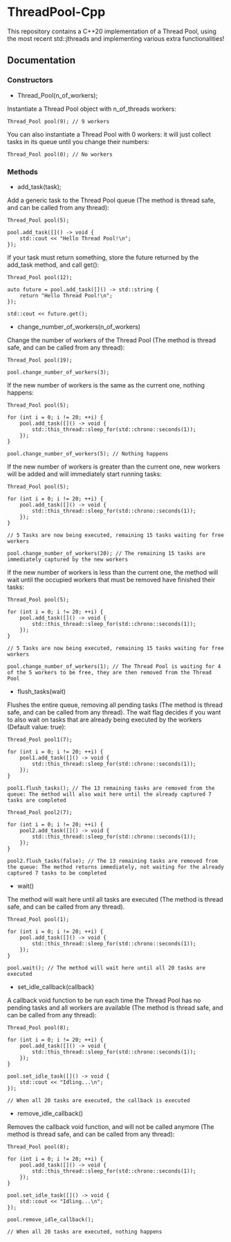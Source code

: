 # ThreadPool-Cpp
This repository contains a C++20 implementation of a Thread Pool, using the most recent std::jthreads and implementing various extra functionalities!

## Documentation

### Constructors

- Thread_Pool(n_of_workers);

Instantiate a Thread Pool object with n_of_threads workers:

    Thread_Pool pool(9); // 9 workers

You can also instantiate a Thread Pool with 0 workers: it will just collect tasks in its queue until you change their numbers:

    Thread_Pool pool(0); // No workers

### Methods

- add_task(task);

Add a generic task to the Thread Pool queue (The method is thread safe, and can be called from any thread):

    Thread_Pool pool(5);

    pool.add_task([]() -> void {
        std::cout << "Hello Thread Pool!\n";
    });

If your task must return something, store the future returned by the add_task method, and call get():

    Thread_Pool pool(12);

    auto future = pool.add_task([]() -> std::string {
        return "Hello Thread Pool!\n";
    });

    std::cout << future.get();

- change_number_of_workers(n_of_workers)

Change the number of workers of the Thread Pool (The method is thread safe, and can be called from any thread):

    Thread_Pool pool(19);

    pool.change_number_of_workers(3);

If the new number of workers is the same as the current one, nothing happens:

    Thread_Pool pool(5);

    for (int i = 0; i != 20; ++i) {
        pool.add_task([]() -> void {
            std::this_thread::sleep_for(std::chrono::seconds(1));
        });
    }

    pool.change_number_of_workers(5); // Nothing happens

If the new number of workers is greater than the current one, new workers will be added and will immediately start running tasks:

    Thread_Pool pool(5);

    for (int i = 0; i != 20; ++i) {
        pool.add_task([]() -> void {
            std::this_thread::sleep_for(std::chrono::seconds(1));
        });
    }

    // 5 Tasks are now being executed, remaining 15 tasks waiting for free workers

    pool.change_number_of_workers(20); // The remaining 15 tasks are immediately captured by the new workers

If the new number of workers is less than the current one, the method will wait until the occupied workers that must be removed have finished their tasks:

    Thread_Pool pool(5);

    for (int i = 0; i != 20; ++i) {
        pool.add_task([]() -> void {
            std::this_thread::sleep_for(std::chrono::seconds(1));
        });
    }

    // 5 Tasks are now being executed, remaining 15 tasks waiting for free workers

    pool.change_number_of_workers(1); // The Thread Pool is waiting for 4 of the 5 workers to be free, they are then removed from the Thread Pool

- flush_tasks(wait)

Flushes the entire queue, removing all pending tasks (The method is thread safe, and can be called from any thread).
The wait flag decides if you want to also wait on tasks that are already being executed by the workers (Default value: true):

    Thread_Pool pool1(7);

    for (int i = 0; i != 20; ++i) {
        pool1.add_task([]() -> void {
            std::this_thread::sleep_for(std::chrono::seconds(1));
        });
    }

    pool1.flush_tasks(); // The 13 remaining tasks are removed from the queue: The method will also wait here until the already captured 7 tasks are completed

    Thread_Pool pool2(7);

    for (int i = 0; i != 20; ++i) {
        pool2.add_task([]() -> void {
            std::this_thread::sleep_for(std::chrono::seconds(1));
        });
    }

    pool2.flush_tasks(false); // The 13 remaining tasks are removed from the queue: The method returns immediately, not waiting for the already captured 7 tasks to be completed

- wait()

The method will wait here until all tasks are executed (The method is thread safe, and can be called from any thread).

    Thread_Pool pool(1);

    for (int i = 0; i != 20; ++i) {
        pool.add_task([]() -> void {
            std::this_thread::sleep_for(std::chrono::seconds(1));
        });
    }

    pool.wait(); // The method will wait here until all 20 tasks are executed

- set_idle_callback(callback)

A callback void function to be run each time the Thread Pool has no pending tasks and all workers are available (The method is thread safe, and can be called from any thread):

    Thread_Pool pool(8);

    for (int i = 0; i != 20; ++i) {
        pool.add_task([]() -> void {
            std::this_thread::sleep_for(std::chrono::seconds(1));
        });
    }

    pool.set_idle_task([]() -> void {
        std::cout << "Idling...\n";
    });

    // When all 20 tasks are executed, the callback is executed

- remove_idle_callback()

Removes the callback void function, and will not be called anymore (The method is thread safe, and can be called from any thread):

    Thread_Pool pool(8);

    for (int i = 0; i != 20; ++i) {
        pool.add_task([]() -> void {
            std::this_thread::sleep_for(std::chrono::seconds(1));
        });
    }

    pool.set_idle_task([]() -> void {
        std::cout << "Idling...\n";
    });

    pool.remove_idle_callback();

    // When all 20 tasks are executed, nothing happens
